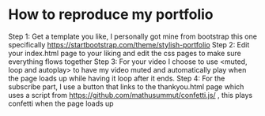 # How to reproduce my portfolio
Step 1: Get a template you like, I personally got mine from bootstrap this one specifically https://startbootstrap.com/theme/stylish-portfolio
Step 2: Edit your index.html page to your liking and edit the css pages to make sure everything flows together
Step 3: For your video I choose to use <muted, loop and autoplay> to have my video muted and automatically play when the page loads up while having it loop after it ends.
Step 4: For the subscribe part, I use a button that links to the thankyou.html page which uses a script from https://github.com/mathusummut/confetti.js/ , this plays confetti when the page loads up
